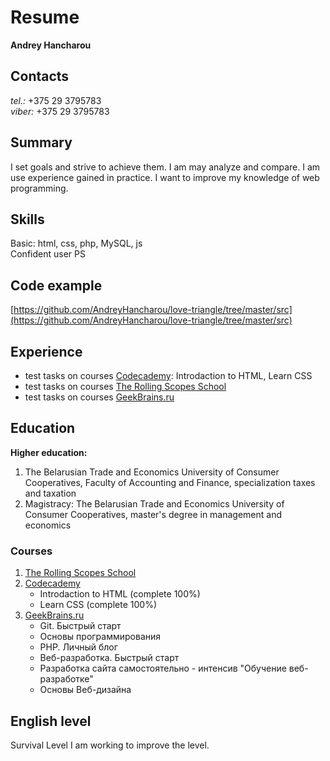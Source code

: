 # Resume  
**Andrey Hancharou**

## Contacts
*tel.:* +375 29 3795783  
*viber:* +375 29 3795783

## Summary
I set goals and strive to achieve them. I am may analyze and compare. I am use experience gained in practice. I want to improve my knowledge of web programming.

## Skills
Basic: html, css, php, MySQL, js   
Confident user PS

## Code example
[https://github.com/AndreyHancharou/love-triangle/tree/master/src](https://github.com/AndreyHancharou/love-triangle/tree/master/src)

## Experience
* test tasks on courses [Сodecademy](https://www.codecademy.com/): Introdaction to HTML, Learn CSS
* test tasks on courses [The Rolling Scopes School](https://school.rollingscopes.com/)
* test tasks on courses [GeekBrains.ru](https://geekbrains.ru/)

## Education
**Higher education:**
1. The Belarusian Trade and Economics University of Consumer Cooperatives, Faculty of Accounting and Finance, specialization taxes and taxation
2. Magistracy: The Belarusian Trade and Economics University of Consumer Cooperatives, master's degree in management and economics

### Courses
1. [The Rolling Scopes School](https://school.rollingscopes.com/)
2. [Сodecademy](https://www.codecademy.com/)
    * Introdaction to HTML (complete 100%)
    * Learn CSS (complete 100%)
3. [GeekBrains.ru](https://geekbrains.ru/)
    * Git. Быстрый старт
    * Основы программирования
    * PHP. Личный блог
    * Веб-разработка. Быстрый старт
    * Разработка сайта самостоятельно - интенсив "Обучение веб-разработке"
    * Основы Веб-дизайна

## English level
Survival Level
I am working to improve the level.